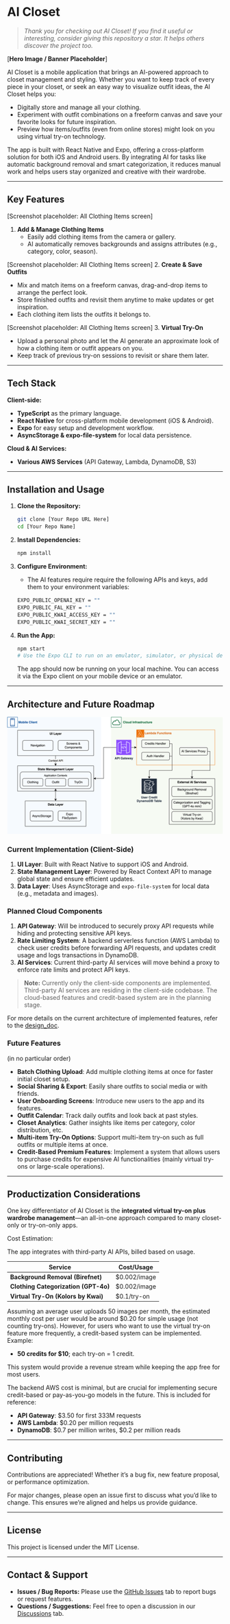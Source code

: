 # AI Closet

> *Thank you for checking out AI Closet! If you find it useful or interesting, consider giving this repository a star. It helps others discover the project too.*

[**Hero Image / Banner Placeholder**]

AI Closet is a mobile application that brings an AI-powered approach to closet management and styling. Whether you want to keep track of every piece in your closet, or seek an easy way to visualize outfit ideas, the AI Closet helps you:

   - Digitally store and manage all your clothing.
   - Experiment with outfit combinations on a freeform canvas and save your favorite looks for future inspiration.
   - Preview how items/outfits (even from online stores) might look on you using virtual try-on technology.

The app is built with React Native and Expo, offering a cross-platform solution for both iOS and Android users. By integrating AI for tasks like automatic background removal and smart categorization, it reduces manual work and helps users stay organized and creative with their wardrobe.

---

## Key Features

[Screenshot placeholder: All Clothing Items screen]
1. **Add & Manage Clothing Items**  
   - Easily add clothing items from the camera or gallery. 
   - AI automatically removes backgrounds and assigns attributes (e.g., category, color, season).

[Screenshot placeholder: All Clothing Items screen]
2. **Create & Save Outfits**
   - Mix and match items on a freeform canvas, drag-and-drop items to arrange the perfect look.
   - Store finished outfits and revisit them anytime to make updates or get inspiration.
   - Each clothing item lists the outfits it belongs to.

[Screenshot placeholder: All Clothing Items screen]
3. **Virtual Try-On**  
   - Upload a personal photo and let the AI generate an approximate look of how a clothing item or outfit appears on you.
   - Keep track of previous try-on sessions to revisit or share them later.

---

## Tech Stack

**Client-side:**

- **TypeScript** as the primary language.
- **React Native** for cross-platform mobile development (iOS & Android).
- **Expo** for easy setup and development workflow.
- **AsyncStorage & expo-file-system** for local data persistence.

**Cloud & AI Services:**

- **Various AWS Services** (API Gateway, Lambda, DynamoDB, S3)

---

## Installation and Usage

1. **Clone the Repository:**
   ```bash
   git clone [Your Repo URL Here]
   cd [Your Repo Name]
   ```

2. **Install Dependencies:**
   ```bash
   npm install
   ```

3. **Configure Environment:**  
   - The AI features require require the following APIs and keys, add them to your environment variables:
   ```bash
   EXPO_PUBLIC_OPENAI_KEY = ""
   EXPO_PUBLIC_FAL_KEY = ""
   EXPO_PUBLIC_KWAI_ACCESS_KEY = ""
   EXPO_PUBLIC_KWAI_SECRET_KEY = ""
   ```

4. **Run the App:**
   ```bash
   npm start
   # Use the Expo CLI to run on an emulator, simulator, or physical device
   ```

   The app should now be running on your local machine. You can access it via the Expo client on your mobile device or an emulator.

---

## Architecture and Future Roadmap

![Architecture Diagram (including both client and future cloud components)](release_assets/system_arch.png)

### Current Implementation (Client-Side)
1. **UI Layer**: Built with React Native to support iOS and Android.
2. **State Management Layer**: Powered by React Context API to manage global state and ensure efficient updates.
3. **Data Layer**: Uses AsyncStorage and `expo-file-system` for local data (e.g., metadata and images).

### Planned Cloud Components
1. **API Gateway**: Will be introduced to securely proxy API requests while hiding and protecting sensitive API keys.
2. **Rate Limiting System**: A backend serverless function (AWS Lambda) to check user credits before forwarding API requests, and updates credit usage and logs transactions in DynamoDB.
3. **AI Services**: Current third-party AI services will move behind a proxy to enforce rate limits and protect API keys.

> **Note:** Currently only the client-side components are implemented. Third-party AI services are residing in the client-side codebase. The cloud-based features and credit-based system are in the planning stage.

For more details on the current architecture of implemented features, refer to the [design_doc](/design_doc.md).

### Future Features
(in no particular order)
- **Batch Clothing Upload**: Add multiple clothing items at once for faster initial closet setup.
- **Social Sharing & Export**: Easily share outfits to social media or with friends.
- **User Onboarding Screens**: Introduce new users to the app and its features.
- **Outfit Calendar**: Track daily outfits and look back at past styles.
- **Closet Analytics**: Gather insights like items per category, color distribution, etc.
- **Multi-item Try-On Options**: Support multi-item try-on such as full outfits or multiple items at once.
- **Credit-Based Premium Features**: Implement a system that allows users to purchase credits for expensive AI functionalities (mainly virtual try-ons or large-scale operations).

---

## Productization Considerations

One key differentiator of AI Closet is the **integrated virtual try-on plus wardrobe management**—an all-in-one approach compared to many closet-only or try-on-only apps.

Cost Estimation:

The app integrates with third-party AI APIs, billed based on usage.

| Service                            | Cost/Usage    |
|------------------------------------|---------------|
| **Background Removal (Birefnet)**  | \$0.002/image |
| **Clothing Categorization (GPT-4o)**| \$0.002/image |
| **Virtual Try-On (Kolors by Kwai)**| \$0.1/try-on  |

Assuming an average user uploads 50 images per month, the estimated monthly cost per user would be around $0.20 for simple usage (not counting try-ons). However, for users who want to use the virtual try-on feature more frequently, a credit-based system can be implemented. Example:

- **50 credits for \$10**; each try-on = 1 credit.

This system would provide a revenue stream while keeping the app free for most users.

The backend AWS cost is minimal, but are crucial for implementing secure credit-based or pay-as-you-go models in the future. This is included for reference:

- **API Gateway**: \$3.50 for first 333M requests  
- **AWS Lambda**: \$0.20 per million requests  
- **DynamoDB**: \$0.7 per million writes, \$0.2 per million reads  


---

## Contributing

Contributions are appreciated! Whether it’s a bug fix, new feature proposal, or performance optimization.

For major changes, please open an issue first to discuss what you’d like to change. This ensures we’re aligned and helps us provide guidance.

---

## License

This project is licensed under the MIT License.

---

## Contact & Support

- **Issues / Bug Reports:** Please use the [GitHub Issues](#) tab to report bugs or request features.
- **Questions / Suggestions:** Feel free to open a discussion in our [Discussions](#) tab.
